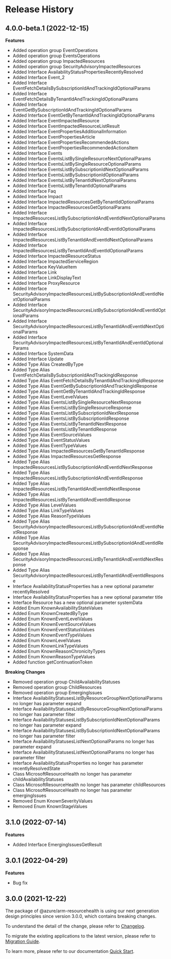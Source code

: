 # Release History
    
## 4.0.0-beta.1 (2022-12-15)
    
**Features**

  - Added operation group EventOperations
  - Added operation group EventsOperations
  - Added operation group ImpactedResources
  - Added operation group SecurityAdvisoryImpactedResources
  - Added Interface AvailabilityStatusPropertiesRecentlyResolved
  - Added Interface Event_2
  - Added Interface EventFetchDetailsBySubscriptionIdAndTrackingIdOptionalParams
  - Added Interface EventFetchDetailsByTenantIdAndTrackingIdOptionalParams
  - Added Interface EventGetBySubscriptionIdAndTrackingIdOptionalParams
  - Added Interface EventGetByTenantIdAndTrackingIdOptionalParams
  - Added Interface EventImpactedResource
  - Added Interface EventImpactedResourceListResult
  - Added Interface EventPropertiesAdditionalInformation
  - Added Interface EventPropertiesArticle
  - Added Interface EventPropertiesRecommendedActions
  - Added Interface EventPropertiesRecommendedActionsItem
  - Added Interface Events
  - Added Interface EventsListBySingleResourceNextOptionalParams
  - Added Interface EventsListBySingleResourceOptionalParams
  - Added Interface EventsListBySubscriptionIdNextOptionalParams
  - Added Interface EventsListBySubscriptionIdOptionalParams
  - Added Interface EventsListByTenantIdNextOptionalParams
  - Added Interface EventsListByTenantIdOptionalParams
  - Added Interface Faq
  - Added Interface Impact
  - Added Interface ImpactedResourcesGetByTenantIdOptionalParams
  - Added Interface ImpactedResourcesGetOptionalParams
  - Added Interface ImpactedResourcesListBySubscriptionIdAndEventIdNextOptionalParams
  - Added Interface ImpactedResourcesListBySubscriptionIdAndEventIdOptionalParams
  - Added Interface ImpactedResourcesListByTenantIdAndEventIdNextOptionalParams
  - Added Interface ImpactedResourcesListByTenantIdAndEventIdOptionalParams
  - Added Interface ImpactedResourceStatus
  - Added Interface ImpactedServiceRegion
  - Added Interface KeyValueItem
  - Added Interface Link
  - Added Interface LinkDisplayText
  - Added Interface ProxyResource
  - Added Interface SecurityAdvisoryImpactedResourcesListBySubscriptionIdAndEventIdNextOptionalParams
  - Added Interface SecurityAdvisoryImpactedResourcesListBySubscriptionIdAndEventIdOptionalParams
  - Added Interface SecurityAdvisoryImpactedResourcesListByTenantIdAndEventIdNextOptionalParams
  - Added Interface SecurityAdvisoryImpactedResourcesListByTenantIdAndEventIdOptionalParams
  - Added Interface SystemData
  - Added Interface Update
  - Added Type Alias CreatedByType
  - Added Type Alias EventFetchDetailsBySubscriptionIdAndTrackingIdResponse
  - Added Type Alias EventFetchDetailsByTenantIdAndTrackingIdResponse
  - Added Type Alias EventGetBySubscriptionIdAndTrackingIdResponse
  - Added Type Alias EventGetByTenantIdAndTrackingIdResponse
  - Added Type Alias EventLevelValues
  - Added Type Alias EventsListBySingleResourceNextResponse
  - Added Type Alias EventsListBySingleResourceResponse
  - Added Type Alias EventsListBySubscriptionIdNextResponse
  - Added Type Alias EventsListBySubscriptionIdResponse
  - Added Type Alias EventsListByTenantIdNextResponse
  - Added Type Alias EventsListByTenantIdResponse
  - Added Type Alias EventSourceValues
  - Added Type Alias EventStatusValues
  - Added Type Alias EventTypeValues
  - Added Type Alias ImpactedResourcesGetByTenantIdResponse
  - Added Type Alias ImpactedResourcesGetResponse
  - Added Type Alias ImpactedResourcesListBySubscriptionIdAndEventIdNextResponse
  - Added Type Alias ImpactedResourcesListBySubscriptionIdAndEventIdResponse
  - Added Type Alias ImpactedResourcesListByTenantIdAndEventIdNextResponse
  - Added Type Alias ImpactedResourcesListByTenantIdAndEventIdResponse
  - Added Type Alias LevelValues
  - Added Type Alias LinkTypeValues
  - Added Type Alias ReasonTypeValues
  - Added Type Alias SecurityAdvisoryImpactedResourcesListBySubscriptionIdAndEventIdNextResponse
  - Added Type Alias SecurityAdvisoryImpactedResourcesListBySubscriptionIdAndEventIdResponse
  - Added Type Alias SecurityAdvisoryImpactedResourcesListByTenantIdAndEventIdNextResponse
  - Added Type Alias SecurityAdvisoryImpactedResourcesListByTenantIdAndEventIdResponse
  - Interface AvailabilityStatusProperties has a new optional parameter recentlyResolved
  - Interface AvailabilityStatusProperties has a new optional parameter title
  - Interface Resource has a new optional parameter systemData
  - Added Enum KnownAvailabilityStateValues
  - Added Enum KnownCreatedByType
  - Added Enum KnownEventLevelValues
  - Added Enum KnownEventSourceValues
  - Added Enum KnownEventStatusValues
  - Added Enum KnownEventTypeValues
  - Added Enum KnownLevelValues
  - Added Enum KnownLinkTypeValues
  - Added Enum KnownReasonChronicityTypes
  - Added Enum KnownReasonTypeValues
  - Added function getContinuationToken

**Breaking Changes**

  - Removed operation group ChildAvailabilityStatuses
  - Removed operation group ChildResources
  - Removed operation group EmergingIssues
  - Interface AvailabilityStatusesListByResourceGroupNextOptionalParams no longer has parameter expand
  - Interface AvailabilityStatusesListByResourceGroupNextOptionalParams no longer has parameter filter
  - Interface AvailabilityStatusesListBySubscriptionIdNextOptionalParams no longer has parameter expand
  - Interface AvailabilityStatusesListBySubscriptionIdNextOptionalParams no longer has parameter filter
  - Interface AvailabilityStatusesListNextOptionalParams no longer has parameter expand
  - Interface AvailabilityStatusesListNextOptionalParams no longer has parameter filter
  - Interface AvailabilityStatusProperties no longer has parameter recentlyResolvedState
  - Class MicrosoftResourceHealth no longer has parameter childAvailabilityStatuses
  - Class MicrosoftResourceHealth no longer has parameter childResources
  - Class MicrosoftResourceHealth no longer has parameter emergingIssues
  - Removed Enum KnownSeverityValues
  - Removed Enum KnownStageValues
    
    
## 3.1.0 (2022-07-14)
    
**Features**

  - Added Interface EmergingIssuesGetResult
    
## 3.0.1 (2022-04-29)

**Features**

  - Bug fix

## 3.0.0 (2021-12-22)

The package of @azure/arm-resourcehealth is using our next generation design principles since version 3.0.0, which contains breaking changes.

To understand the detail of the change, please refer to [Changelog](https://aka.ms/js-track2-changelog).

To migrate the existing applications to the latest version, please refer to [Migration Guide](https://aka.ms/js-track2-migration-guide).

To learn more, please refer to our documentation [Quick Start](https://aka.ms/js-track2-quickstart).
